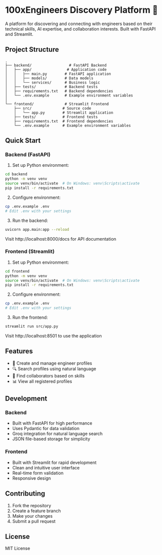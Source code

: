 # 100xEngineers Discovery Platform 🚀

A platform for discovering and connecting with engineers based on their technical skills, AI expertise, and collaboration interests. Built with FastAPI and Streamlit.

## Project Structure

```
.
├── backend/                 # FastAPI Backend
│   ├── app/                # Application code
│   │   ├── main.py        # FastAPI application
│   │   ├── models/        # Data models
│   │   └── services/      # Business logic
│   ├── tests/             # Backend tests
│   ├── requirements.txt   # Backend dependencies
│   └── .env.example       # Example environment variables
│
└── frontend/              # Streamlit Frontend
    ├── src/              # Source code
    │   └── app.py        # Streamlit application
    ├── tests/            # Frontend tests
    ├── requirements.txt  # Frontend dependencies
    └── .env.example      # Example environment variables
```

## Quick Start

### Backend (FastAPI)

1. Set up Python environment:
```bash
cd backend
python -m venv venv
source venv/bin/activate  # On Windows: venv\Scripts\activate
pip install -r requirements.txt
```

2. Configure environment:
```bash
cp .env.example .env
# Edit .env with your settings
```

3. Run the backend:
```bash
uvicorn app.main:app --reload
```

Visit http://localhost:8000/docs for API documentation

### Frontend (Streamlit)

1. Set up Python environment:
```bash
cd frontend
python -m venv venv
source venv/bin/activate  # On Windows: venv\Scripts\activate
pip install -r requirements.txt
```

2. Configure environment:
```bash
cp .env.example .env
# Edit .env with your settings
```

3. Run the frontend:
```bash
streamlit run src/app.py
```

Visit http://localhost:8501 to use the application

## Features

- 👤 Create and manage engineer profiles
- 🔍 Search profiles using natural language
- 🤝 Find collaborators based on skills
- 📊 View all registered profiles

## Development

### Backend
- Built with FastAPI for high performance
- Uses Pydantic for data validation
- Groq integration for natural language search
- JSON file-based storage for simplicity

### Frontend
- Built with Streamlit for rapid development
- Clean and intuitive user interface
- Real-time form validation
- Responsive design

## Contributing

1. Fork the repository
2. Create a feature branch
3. Make your changes
4. Submit a pull request

## License

MIT License
